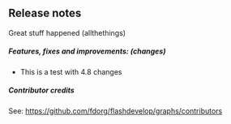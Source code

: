 ## Release notes

Great stuff happened (allthethings)

##### Features, fixes and improvements: (changes)

 * This is a test with 4.8 changes

##### Contributor credits

See: https://github.com/fdorg/flashdevelop/graphs/contributors

